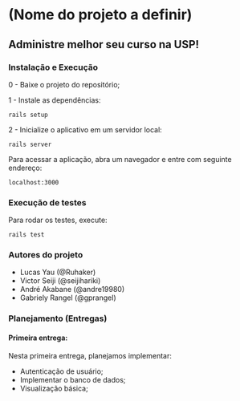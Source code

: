 # (Nome do projeto a definir)

## Administre melhor seu curso na USP!

### Instalação e Execução

0 - Baixe o projeto do repositório;

1 - Instale as dependências:

```
rails setup
```

2 - Inicialize o aplicativo em um servidor local:

```
rails server
```

Para acessar a aplicação, abra um navegador e entre com seguinte endereço:

```
localhost:3000
```

### Execução de testes

Para rodar os testes, execute:

```
rails test
```

### Autores do projeto

* Lucas Yau (@Ruhaker) 
* Victor Seiji (@seijihariki)
* André Akabane (@andre19980)
* Gabriely Rangel (@gprangel)

### Planejamento (Entregas)

#### Primeira entrega:

Nesta primeira entrega, planejamos implementar:

* Autenticação de usuário;
* Implementar o banco de dados;
* Visualização básica;
